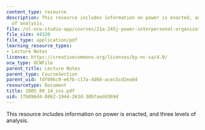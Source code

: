 ```yaml
---
content_type: resource
description: This resource includes information on power is enacted, and three levels
  of analysis.
file: /ol-ocw-studio-app/courses/21a-245j-power-interpersonal-organizational-and-global-dimensions-fall-2005/1fb896d488621944263d30b7aedd369d_2005_09_14_sss.pdf
file_size: 44320
file_type: application/pdf
learning_resource_types:
- Lecture Notes
license: https://creativecommons.org/licenses/by-nc-sa/4.0/
ocw_type: OCWFile
parent_title: Lecture Notes
parent_type: CourseSection
parent_uid: fdf096c9-e67b-c17a-4d60-acec5cd2ead4
resourcetype: Document
title: 2005_09_14_sss.pdf
uid: 1fb896d4-8862-1944-263d-30b7aedd369d
---
```

This resource includes information on power is enacted, and three levels of analysis.